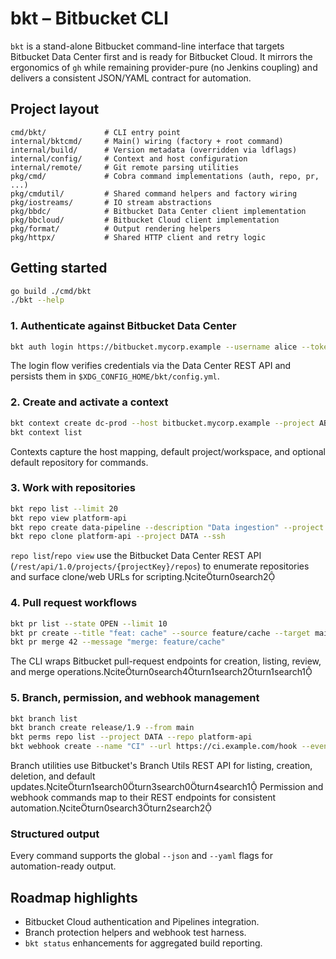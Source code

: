 # bkt – Bitbucket CLI

`bkt` is a stand-alone Bitbucket command-line interface that targets Bitbucket Data Center first and is ready for Bitbucket Cloud. It mirrors the ergonomics of `gh` while remaining provider-pure (no Jenkins coupling) and delivers a consistent JSON/YAML contract for automation.

## Project layout

```
cmd/bkt/             # CLI entry point
internal/bktcmd/     # Main() wiring (factory + root command)
internal/build/      # Version metadata (overridden via ldflags)
internal/config/     # Context and host configuration
internal/remote/     # Git remote parsing utilities
pkg/cmd/             # Cobra command implementations (auth, repo, pr, ...)
pkg/cmdutil/         # Shared command helpers and factory wiring
pkg/iostreams/       # IO stream abstractions
pkg/bbdc/            # Bitbucket Data Center client implementation
pkg/bbcloud/         # Bitbucket Cloud client implementation
pkg/format/          # Output rendering helpers
pkg/httpx/           # Shared HTTP client and retry logic
```

## Getting started

```bash
go build ./cmd/bkt
./bkt --help
```

### 1. Authenticate against Bitbucket Data Center

```bash
bkt auth login https://bitbucket.mycorp.example --username alice --token <PAT>
```

The login flow verifies credentials via the Data Center REST API and persists them in `$XDG_CONFIG_HOME/bkt/config.yml`.

### 2. Create and activate a context

```bash
bkt context create dc-prod --host bitbucket.mycorp.example --project ABC --set-active
bkt context list
```

Contexts capture the host mapping, default project/workspace, and optional default repository for commands.

### 3. Work with repositories

```bash
bkt repo list --limit 20
bkt repo view platform-api
bkt repo create data-pipeline --description "Data ingestion" --project DATA
bkt repo clone platform-api --project DATA --ssh
```

`repo list`/`repo view` use the Bitbucket Data Center REST API (`/rest/api/1.0/projects/{projectKey}/repos`) to enumerate repositories and surface clone/web URLs for scripting.citeturn0search2

### 4. Pull request workflows

```bash
bkt pr list --state OPEN --limit 10
bkt pr create --title "feat: cache" --source feature/cache --target main --reviewer alice
bkt pr merge 42 --message "merge: feature/cache"
```

The CLI wraps Bitbucket pull-request endpoints for creation, listing, review, and merge operations.citeturn0search4turn1search2turn1search1

### 5. Branch, permission, and webhook management

```bash
bkt branch list
bkt branch create release/1.9 --from main
bkt perms repo list --project DATA --repo platform-api
bkt webhook create --name "CI" --url https://ci.example.com/hook --event repo:refs_changed
```

Branch utilities use Bitbucket's Branch Utils REST API for listing, creation, deletion, and default updates.citeturn1search0turn3search0turn4search1 Permission and webhook commands map to their REST endpoints for consistent automation.citeturn0search3turn2search2

### Structured output

Every command supports the global `--json` and `--yaml` flags for automation-ready output.

## Roadmap highlights

- Bitbucket Cloud authentication and Pipelines integration.
- Branch protection helpers and webhook test harness.
- `bkt status` enhancements for aggregated build reporting.
